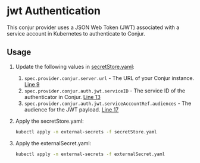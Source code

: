# jwt Authentication

This conjur provider uses a JSON Web Token (JWT) associated with a service account in Kubernetes to authenticate to Conjur.

## Usage

1. Update the following values in [secretStore.yaml]():
    1. `spec.provider.conjur.server.url` - The URL of your Conjur instance. [Line 9](https://github.com/infamousjoeg/conjur-poc-assets/blob/e497ddcf7ebb73b400062b0f29ab66a8ce44f5b8/kubernetes/eso/conjur/jwt-auth/secretStore.yaml#L9)
    2. `spec.provider.conjur.auth.jwt.serviceID` - The service ID of the authenticator in Conjur. [Line 13](https://github.com/infamousjoeg/conjur-poc-assets/blob/d0b3021ed50dda863010d801abdae99738cd8f0b/kubernetes/eso/conjur/jwt-auth/secretStore.yaml#L13)
    3. `spec.provider.conjur.auth.jwt.serviceAccountRef.audiences` - The audience for the JWT payload. [Line 17](https://github.com/infamousjoeg/conjur-poc-assets/blob/bbd48363095d1b70ec08739e41f36bf606480967/kubernetes/eso/conjur/jwt-auth/secretStore.yaml#L17)
2. Apply the secretStore.yaml:

    ```bash
    kubectl apply -n external-secrets -f secretStore.yaml
    ```
3. Apply the externalSecret.yaml:

    ```bash
    kubectl apply -n external-secrets -f externalSecret.yaml
    ```
